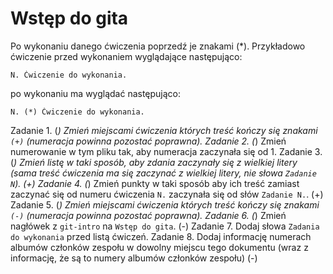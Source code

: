 # Wstęp do gita

Po wykonaniu danego ćwiczenia poprzedź je znakami (*).
Przykładowo ćwiczenie przed wykonaniem wyglądające następująco:
```
N. Ćwiczenie do wykonania.
```
po wykonaniu ma wyglądać następująco:
```
N. (*) Ćwiczenie do wykonania.
```

Zadanie 1. (*) Zmień miejscami ćwiczenia których treść kończy się znakami `(+)` (numeracja powinna pozostać poprawna).
Zadanie 2. (*) Zmień numerowanie w tym pliku tak, aby numeracja zaczynała się od 1.
Zadanie 3. (*) Zmień listę w taki sposób, aby zdania zaczynały się z wielkiej litery (sama treść ćwiczenia ma się zaczynać z wielkiej litery, nie słowa `Zadanie N`). (+)
Zadanie 4. (*) Zmień punkty w taki sposób aby ich treść zamiast zaczynać się od numeru ćwiczenia `N.` zaczynała się od słów `Zadanie N.`. (+)
Zadanie 5. (*) Zmień miejscami ćwiczenia których treść kończy się znakami `(-)` (numeracja powinna pozostać poprawna).
Zadanie 6. (*) Zmień nagłówek z `git-intro` na `Wstęp do gita`. (-)
Zadanie 7. Dodaj słowa `Zadania do wykonania` przed listą ćwiczeń.
Zadanie 8. Dodaj informację numerach albumów członków zespołu w dowolny miejscu tego dokumentu (wraz z informację, że są to numery albumów członków zespołu) (-)
